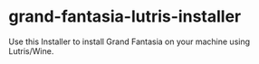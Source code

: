 # grand-fantasia-lutris-installer
Use this Installer to install Grand Fantasia on your machine using Lutris/Wine.
